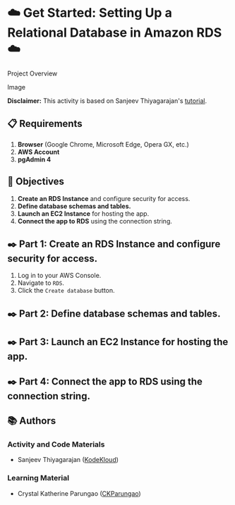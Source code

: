 # ☁️ Get Started: Setting Up a Relational Database in Amazon RDS ☁️

Project Overview

Image

**Disclaimer:** This activity is based on Sanjeev Thiyagarajan's [tutorial](https://youtu.be/ylmwaDUMV9c?si=jGnEN8NObwqD8-jc&t=421).

## 📋 Requirements
1. **Browser** (Google Chrome, Microsoft Edge, Opera GX, etc.)
2. **AWS Account**
3. **pgAdmin 4**

## 🎯 Objectives
1. **Create an RDS Instance** and configure security for access.
2. **Define database schemas and tables.**
3. **Launch an EC2 Instance** for hosting the app.
4. **Connect the app to RDS** using the connection string.

## ✒️ Part 1: Create an RDS Instance and configure security for access.
1. Log in to your AWS Console.
2. Navigate to `RDS`.
3. Click the `Create database` button.

## ✒️ Part 2: Define database schemas and tables.


## ✒️ Part 3: Launch an EC2 Instance for hosting the app.


## ✒️ Part 4: Connect the app to RDS using the connection string.


## 📚 Authors
### Activity and Code Materials
- Sanjeev Thiyagarajan ([KodeKloud](https://youtu.be/ylmwaDUMV9c?si=jGnEN8NObwqD8-jc&t=421))
### Learning Material
- Crystal Katherine Parungao ([CKParungao](https://github.com/CKParungao))
